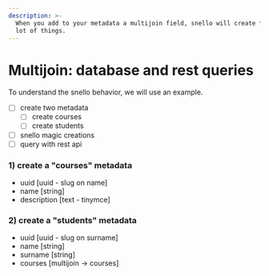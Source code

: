 ```yaml
---
description: >-
  When you add to your metadata a multijoin field, snello will create for you a
  lot of things.
---
```


# Multijoin: database and rest queries

To understand the snello behavior, we will use an example.

* [ ] create two metadata
  * [ ] create courses
  * [ ] create students
* [ ] snello magic creations
* [ ] query with rest api

### 1\) create a "courses" metadata

* uuid \[uuid - slug on name\]
* name \[string\]
* description \[text - tinymce\]

### 2\) create a "students" metadata

* uuid \[uuid - slug on surname\]
* name \[string\]
* surname \[string\]
* courses  \[multijoin -&gt; courses\]

